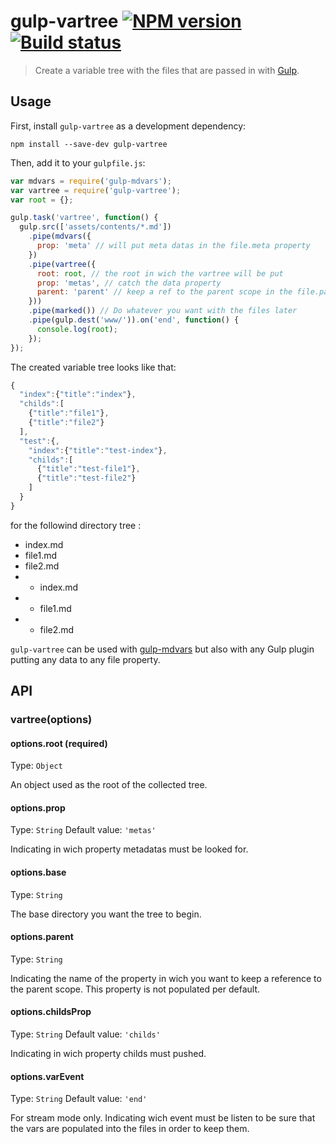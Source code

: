 # gulp-vartree [![NPM version](https://badge.fury.io/js/gulp-vartree.png)](https://npmjs.org/package/gulp-vartree) [![Build status](https://api.travis-ci.org/nfroidure/gulp-vartree.png)](https://travis-ci.org/nfroidure/gulp-vartree)
> Create a variable tree with the files that are passed in with [Gulp](http://gulpjs.com/).

## Usage

First, install `gulp-vartree` as a development dependency:

```shell
npm install --save-dev gulp-vartree
```

Then, add it to your `gulpfile.js`:

```javascript
var mdvars = require('gulp-mdvars');
var vartree = require('gulp-vartree');
var root = {};

gulp.task('vartree', function() {
  gulp.src(['assets/contents/*.md'])
    .pipe(mdvars({
      prop: 'meta' // will put meta datas in the file.meta property
    })
    .pipe(vartree({
      root: root, // the root in wich the vartree will be put
      prop: 'metas', // catch the data property
      parent: 'parent' // keep a ref to the parent scope in the file.parent property
    }))
    .pipe(marked()) // Do whatever you want with the files later
    .pipe(gulp.dest('www/')).on('end', function() {
      console.log(root);
    });
});
```
The created variable tree looks like that:
```js
{
  "index":{"title":"index"},
  "childs":[
    {"title":"file1"},
    {"title":"file2"}
  ],
  "test":{,
    "index":{"title":"test-index"},
    "childs":[
      {"title":"test-file1"},
      {"title":"test-file2"}
    ]
  }
}
```
for the followind directory tree :

* index.md
* file1.md
* file2.md
* * index.md
* * file1.md
* * file2.md

`gulp-vartree` can be used with
 [gulp-mdvars](https://github.com/nfroidure/gulp-mdvars) but also with any Gulp
 plugin putting any data to any file property.

## API

### vartree(options)

#### options.root (required)
Type: `Object`

An object used as the root of the collected tree.

#### options.prop
Type: `String`
Default value: `'metas'`

Indicating in wich property metadatas must be looked for.

#### options.base
Type: `String`

The base directory you want the tree to begin.

#### options.parent
Type: `String`

Indicating the name of the property in wich you want to keep a reference to the
 parent scope. This property is not populated per default.

#### options.childsProp
Type: `String`
Default value: `'childs'`

Indicating in wich property childs must pushed.


#### options.varEvent
Type: `String`
Default value: `'end'`

For stream mode only. Indicating wich event must be listen to be sure that the
 vars are populated into the files in order to keep them.
